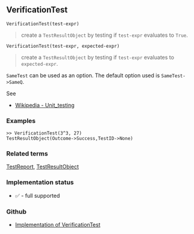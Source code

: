 ## VerificationTest

```
VerificationTest(test-expr)
```

> create a `TestResultObject` by testing if `test-expr` evaluates to `True`. 

```
VerificationTest(test-expr, expected-expr)
```

> create a `TestResultObject` by testing if `test-expr` evaluates to `expected-expr`. 

`SameTest` can be used as an option. The default option used is `SameTest->SameQ`.

See
* [Wikipedia - Unit_testing](https://en.wikipedia.org/wiki/Unit_testing)

### Examples


```
>> VerificationTest(3^3, 27) 
TestResultObject(Outcome->Success,TestID->None)
```

### Related terms 
[TestReport](TestReport.md), [TestResultObject](TestResultObject.md) 

### Implementation status

* &#x2705; - full supported

### Github

* [Implementation of VerificationTest](https://github.com/axkr/symja_android_library/blob/master/symja_android_library/matheclipse-core/src/main/java/org/matheclipse/core/builtin/UnitTestingFunctions.java#L179) 
